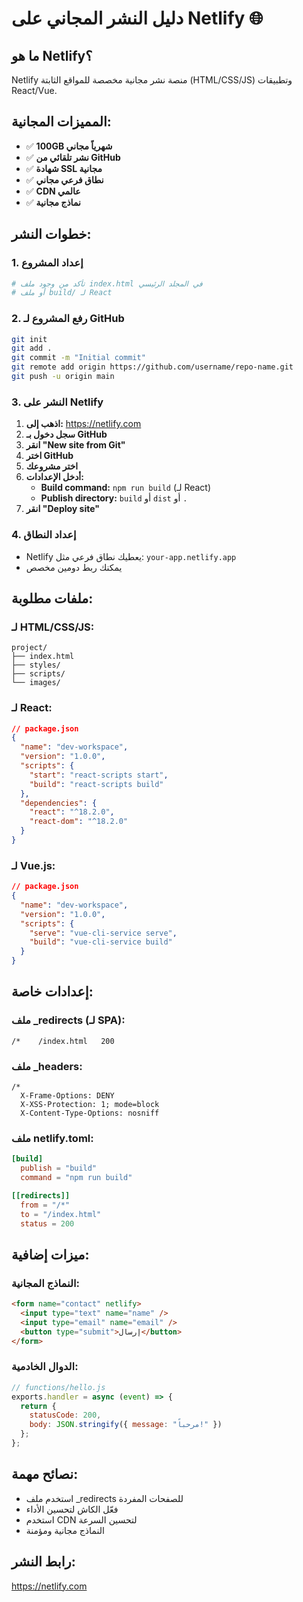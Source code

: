 # دليل النشر المجاني على Netlify 🌐

## ما هو Netlify؟
Netlify منصة نشر مجانية مخصصة للمواقع الثابتة (HTML/CSS/JS) وتطبيقات React/Vue.

## المميزات المجانية:
- ✅ **100GB شهرياً مجاني**
- ✅ **نشر تلقائي من GitHub**
- ✅ **شهادة SSL مجانية**
- ✅ **نطاق فرعي مجاني**
- ✅ **CDN عالمي**
- ✅ **نماذج مجانية**

## خطوات النشر:

### 1. إعداد المشروع
```bash
# تأكد من وجود ملف index.html في المجلد الرئيسي
# أو ملف build/ لـ React
```

### 2. رفع المشروع لـ GitHub
```bash
git init
git add .
git commit -m "Initial commit"
git remote add origin https://github.com/username/repo-name.git
git push -u origin main
```

### 3. النشر على Netlify
1. **اذهب إلى:** https://netlify.com
2. **سجل دخول بـ GitHub**
3. **انقر "New site from Git"**
4. **اختر GitHub**
5. **اختر مشروعك**
6. **أدخل الإعدادات:**
   - **Build command:** `npm run build` (لـ React)
   - **Publish directory:** `build` أو `dist` أو `.`
7. **انقر "Deploy site"**

### 4. إعداد النطاق
- Netlify يعطيك نطاق فرعي مثل: `your-app.netlify.app`
- يمكنك ربط دومين مخصص

## ملفات مطلوبة:

### لـ HTML/CSS/JS:
```
project/
├── index.html
├── styles/
├── scripts/
└── images/
```

### لـ React:
```json
// package.json
{
  "name": "dev-workspace",
  "version": "1.0.0",
  "scripts": {
    "start": "react-scripts start",
    "build": "react-scripts build"
  },
  "dependencies": {
    "react": "^18.2.0",
    "react-dom": "^18.2.0"
  }
}
```

### لـ Vue.js:
```json
// package.json
{
  "name": "dev-workspace",
  "version": "1.0.0",
  "scripts": {
    "serve": "vue-cli-service serve",
    "build": "vue-cli-service build"
  }
}
```

## إعدادات خاصة:

### ملف _redirects (لـ SPA):
```
/*    /index.html   200
```

### ملف _headers:
```
/*
  X-Frame-Options: DENY
  X-XSS-Protection: 1; mode=block
  X-Content-Type-Options: nosniff
```

### ملف netlify.toml:
```toml
[build]
  publish = "build"
  command = "npm run build"

[[redirects]]
  from = "/*"
  to = "/index.html"
  status = 200
```

## ميزات إضافية:

### النماذج المجانية:
```html
<form name="contact" netlify>
  <input type="text" name="name" />
  <input type="email" name="email" />
  <button type="submit">إرسال</button>
</form>
```

### الدوال الخادمية:
```javascript
// functions/hello.js
exports.handler = async (event) => {
  return {
    statusCode: 200,
    body: JSON.stringify({ message: "مرحباً!" })
  };
};
```

## نصائح مهمة:
- استخدم ملف _redirects للصفحات المفردة
- فعّل الكاش لتحسين الأداء
- استخدم CDN لتحسين السرعة
- النماذج مجانية ومؤمنة

## رابط النشر:
https://netlify.com 